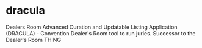 # dracula
Dealers Room Advanced Curation and Updatable Listing Application (DRACULA) - Convention Dealer's Room tool to run juries.  Successor to the Dealer's Room THING
